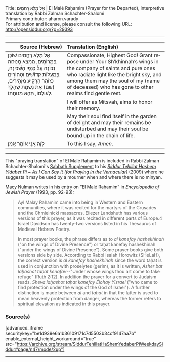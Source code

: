 <html>
<head></head>
<body>
Title: אֵל מָלֵא רַחֲמִים | El Malé Raḥamim (Prayer for the Departed), interpretive translation by Rabbi Zalman Schachter-Shalomi<br />
Primary contributor: aharon.varady<br />
For attribution and license, please consult the following URL: <a href="http://opensiddur.org/?p=29393">http://opensiddur.org/?p=29393</a>
<p />
<hr />

<table style="margin-left: auto;margin-right: auto;" class="draggable">
<thead><tr><th id="x" style="text-align: right;">Source (Hebrew)</th><th style="text-align: left;">Translation (English)</th></tr></thead>
<tbody>
<tr><td style="vertical-align:top;">
<div class="liturgy" lang="he">
אֵל מָלֵא רַחֲמִים שׁוֹכֵן בַּמְּרוֹמִים,
הַמְצֵא מְנוּחָה נְכוֹנָה עַל כַּנְפֵי הַשְּׁכִינָה,
בְּמַעֲלוֹת קְדוֹשִׁים וּטְהוֹרִים
כְּזוֹהַר הָרָקִיעַ מַזְהִירִים, 
(<span class="instruction">שם</span>) אֶת נִשְׁמַת‏
שֶׁהָלַךְ לְעוֹלָמוֹ, 
תְּהֵא מְנוּחָתוֹ.
</span></div></td>
 
<td style="vertical-align:top;">
<div class="english" lang="en">
Compassionate, Highest God!
Grant repose under Your Sh’khinnah’s wings 
in the company of saints and pure ones 
who radiate light like the bright sky, 
and among them may the soul of my (<span class="instruction">name of deceased</span>) 
who has gone to other realms 
find gentle rest. 
</div></td></tr>


<tr><td style="vertical-align:top;">
<div class="liturgy" lang="he">

</span></div></td>
 
<td style="vertical-align:top;">
<div class="english" lang="en">
I will offer as Mitsvah, 
alms to honor their memory. 
</div></td></tr>


<tr><td style="vertical-align:top;">
<div class="liturgy" lang="he">

</span></div></td>
 
<td style="vertical-align:top;">
<div class="english" lang="en">
May their soul find itself 
in the garden of delight 
and may their remains be undisturbed 
and may their soul be bound up 
in the chain of life. 
</div></td></tr>


<tr><td style="vertical-align:top;">
<div class="liturgy" lang="he">
לְזֶה אֲנִי אוֹמָר
אָמֵן׃
</span></div></td>
 
<td style="vertical-align:top;">
<div class="english" lang="en">
To this I say,
<em>Amen</em>.
</div></td></tr>
</tbody></table>

<hr />

This "praying translation" of El Malé Raḥamim is included in Rabbi Zalman Schachter-Shalomi's <a href="http://opensiddur.org/?p=29177">Sabbath Supplement</a> to his <em><a href="http://opensiddur.org/?p=177">Siddur Tehillat Hashem Yidaber Pi ~ As I Can Say It (for Praying in the Vernacular)</a></em> (2009) where he suggests it may be used by a mourner when and where there is no minyan.

Macy Nulman writes in his entry on “El Malé Raḥamim” in <em>Encyclopedia of Jewish Prayer</em> (1993, pp. 92-93):

<blockquote>Ayl Malay Rahamim came into being in Western and Eastern communities, where it was recited for the martyrs of the Crusades and the Chmielnicki massacres. Eliezer Landshuth has various versions of this prayer, as it was recited in different parts of Europe.4 Israel Davidson has twenty-two versions listed in his Thesaurus of Medieval Hebrew Poetry. 

In most prayer books, the phrase differs as to <em>al kanefay hashekhinah</em> ("on the wings of Divine Presence") or taḥat kanefay hashekhinah ("under the wings of Divine Presence"). Some prayer books give both versions side by side. According to Rabbi Isaiah Horowitz (SHeLaH), the correct version is <em>al kanefay hashekhinah</em> since the word taḥat is used in conjunction with proselytes (gerim), as it is written, <em>Asher bat laḥashot taḥat kenafav</em>--"Under whose wings thou art come to take refuge" (Ruth 2:12). In addition the prayer for a convert to Judaism reads, <em>Sheva laḥashot taḥat kanefay Elohay Yisrael</em> ("who came to find protection under the wings of the God of Israel"). A further distinction is made between <em>al</em> and <em>taḥat</em> in that the latter is used to mean heavenly protection from danger, whereas the former refers to spiritual elevation as indicated in this prayer.
</blockquote>

<h3>Source(s)</h3>

[advanced_iframe securitykey="be1d939e6a1b36109171c7d5503b34cf9147aa7b" enable_external_height_workaround="true" src="https://archive.org/stream/SiddurTehillatHaShemYedaberPiWeekdaySiddur#page/n47/mode/2up"]

<hr />

&nbsp;
</body>
</html>